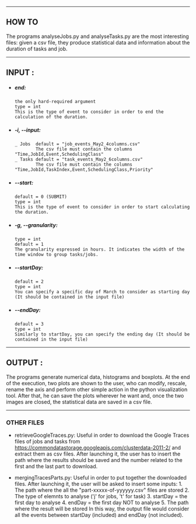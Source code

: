 ***********************
## HOW TO
The programs analyseJobs.py and analyseTasks.py are the most interesting files: given a csv file, they produce statistical data and information about the duration of tasks and job.

***********************
## INPUT :
	
-	##### end: 
		the only hard-required argument
		type = int
		This is the type of event to consider in order to end the calculation of the duration.

-	##### -i, --input: 
		_ Jobs  default = "job_events_May2_4columns.csv"
				The csv file must contain the columns "Time,JobId,Event,SchedulingClass"
		_ Tasks default = "task_events_May2_6columns.csv"
				The csv file must contain the columns "Time,JobId,TaskIndex,Event,SchedulingClass,Priority"

-	##### --start: 
		default = 0 (SUBMIT)
		type = int
		This is the type of event to consider in order to start calculating the duration.
	
-	##### -g, --granularity: 
		type = int
		default = 1
		The granularity espressed in hours. It indicates the width of the time window to group tasks/jobs.

-	##### --startDay: 
		default = 2
		type = int
		You can specify a specific day of March to consider as starting day (It should be contained in the input file)
	
-	##### --endDay: 
		default = 3
		type = int
		Similarly to startDay, you can specify the ending day (It should be contained in the input file)

*****************************
## OUTPUT :

The programs generate numerical data, histograms and boxplots.
At the end of the execution, two plots are shown to the user, who can modify, rescale, rename the axis and perform other simple action in the python visualization tool.
After that, he can save the plots wherever he want and, once the two images are closed, the statistical data are saved in a csv file.

*****************************
### OTHER FILES

- retrieveGoogleTraces.py:
	Useful in order to download the Google Traces files of jobs and tasks from https://commondatastorage.googleapis.com/clusterdata-2011-2/ and extract them as csv files.
	After launching it, the user has to insert the path where the results should be saved and the number related to the first and the last part to download.


- mergingTracesParts.py:
	Useful in order to put together the downloaded files.
	After launching it, the user will be asked to insert some inputs:
		1. The path where the all the "part-xxxxx-of-yyyyyy.csv" files are stored
		2. The type of elemnts to analyse ('j' for jobs, 't' for task)
		3. startDay = the first day to analyse
		4. endDay   = the first day NOT to analyse
		5. The path where the result will be stored
	In this way, the output file would consider all the events between startDay (included) and endDay (not included).

